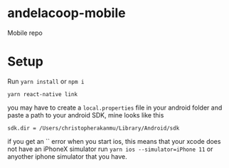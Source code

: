 # andelacoop-mobile
Mobile repo

# Setup

Run `yarn install` or `npm i`

`yarn react-native link`


you may have to create a `local.properties` file in your android folder and paste a path to your android SDK, mine looks like this

`sdk.dir = /Users/christopherakanmu/Library/Android/sdk`

if you get an `` error when you start ios, this means that your xcode does not have an iPhoneX simulator
run `yarn ios --simulator=iPhone 11` or anyother iphone simulator that you have.